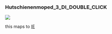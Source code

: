 ### Hutschienenmoped\_3\_DI\_DOUBLE\_CLICK

![](https://user-images.githubusercontent.com/69573151/210786614-faa47148-b514-432f-9058-3b35396acebc.png)

this maps to [IE](typelibrary/io/IE)
